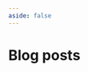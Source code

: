 ```yaml
---
aside: false
---
```


# Blog posts

<PostCard
  v-for="post of posts"
  :post="post"
/>

<script setup>
import { data } from './posts.data.ts'
import PostCard from './PostCard.vue'

const posts = data.filter((post) => post.url != '/posts/')
  .sort((postA, postB) => postA.url < postB.url)
</script>
